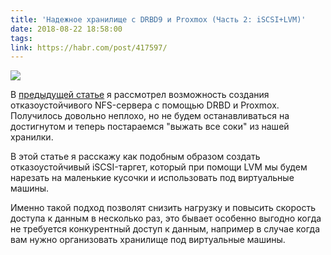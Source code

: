 ```yaml
---
title: 'Надежное хранилище с DRBD9 и Proxmox (Часть 2: iSCSI+LVM)'
date: 2018-08-22 18:58:00
tags:
link: https://habr.com/post/417597/
---
```


![](https://hsto.org/getpro/habr/post_images/101/70c/524/10170c52443d67bd757a09ef22ba39e2.jpg)

В [предыдущей статье](https://habr.com/post/417473/) я рассмотрел возможность создания отказоустойчивого NFS-сервера с помощью DRBD и Proxmox. Получилось довольно неплохо, но не будем останавливаться на достигнутом и теперь постараемся "выжать все соки" из нашей хранилки.

В этой статье я расскажу как подобным образом создать отказоустойчивый iSCSI-таргет, который при помощи LVM мы будем нарезать на маленькие кусочки и использовать под виртуальные машины.

Именно такой подход позволят снизить нагрузку и повысить скорость доступа к данным в несколько раз, это бывает особенно выгодно когда не требуется конкурентный доступ к данным, например в случае когда вам нужно организовать хранилище под виртуальные машины.

<!--more-->
